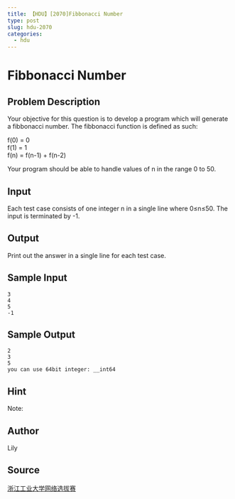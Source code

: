 ```yaml
---
title: 【HDU】[2070]Fibbonacci Number
type: post
slug: hdu-2070
categories:
  - hdu
---
```


# Fibbonacci Number

## Problem Description

Your objective for this question is to develop a program which will generate a fibbonacci number. The fibbonacci function is defined as such:  
  
f(0) = 0  
f(1) = 1  
f(n) = f(n-1) + f(n-2)  
  
Your program should be able to handle values of n in the range 0 to 50.

## Input

Each test case consists of one integer n in a single line where 0≤n≤50. The input is terminated by -1.

## Output

Print out the answer in a single line for each test case.

## Sample Input

```
3
4
5
-1

```

## Sample Output

```
2
3
5
you can use 64bit integer: __int64
```

## Hint

Note:

## Author

Lily

## Source

[浙江工业大学网络选拔赛](https://acm.hdu.edu.cn//search.php?field=problem&key=%D5%E3%BD%AD%B9%A4%D2%B5%B4%F3%D1%A7%CD%F8%C2%E7%D1%A1%B0%CE%C8%FC&source=1&searchmode=source)
